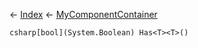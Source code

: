 ← [Index](Api-Index) ← [MyComponentContainer](VRage.Game.Components.MyComponentContainer)

```csharp[bool](System.Boolean) Has<T><T>()```